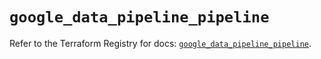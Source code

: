 # `google_data_pipeline_pipeline`

Refer to the Terraform Registry for docs: [`google_data_pipeline_pipeline`](https://registry.terraform.io/providers/hashicorp/google/6.25.0/docs/resources/data_pipeline_pipeline).
